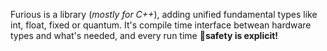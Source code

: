 Furious is a library (*mostly for C++*), adding unified fundamental types like int, float, fixed or quantum.
It's compile time interface betwean hardware types and what's needed, and every run time **🚩safety is explicit!**
